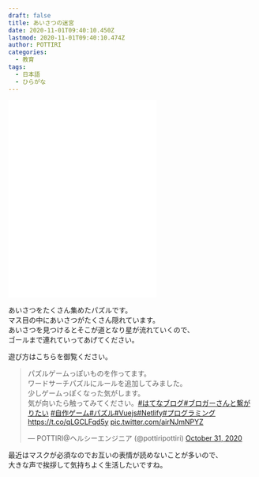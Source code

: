 ```yaml
---
draft: false
title: あいさつの迷宮
date: 2020-11-01T09:40:10.450Z
lastmod: 2020-11-01T09:40:10.474Z
author: POTTIRI
categories:
  - 教育
tags:
  - 日本語
  - ひらがな
---
```

<p class="maze"><iframe id="wordsearch" style="height: 400px;" src="//wordsearch-components.pottiri.tech/#/maze/20201030162651617/ja" frameborder="0" scrolling="no" allowfullscreen=""></iframe></p>

あいさつをたくさん集めたパズルです。 \
マス目の中にあいさつがたくさん隠れています。\
あいさつを見つけるとそこが道となり星が流れていくので、\
ゴールまで連れていってあげてください。

遊び方はこちらを御覧ください。

<blockquote class="twitter-tweet"><p lang="ja" dir="ltr">パズルゲームっぽいものを作ってます。<br>ワードサーチパズルにルールを追加してみました。<br>少しゲームっぽくなった気がします。<br>気が向いたら触ってみてください。<a href="https://twitter.com/hashtag/%E3%81%AF%E3%81%A6%E3%81%AA%E3%83%96%E3%83%AD%E3%82%B0?src=hash&amp;ref_src=twsrc%5Etfw">#はてなブログ</a><a href="https://twitter.com/hashtag/%E3%83%96%E3%83%AD%E3%82%AC%E3%83%BC%E3%81%95%E3%82%93%E3%81%A8%E7%B9%8B%E3%81%8C%E3%82%8A%E3%81%9F%E3%81%84?src=hash&amp;ref_src=twsrc%5Etfw">#ブロガーさんと繋がりたい</a> <a href="https://twitter.com/hashtag/%E8%87%AA%E4%BD%9C%E3%82%B2%E3%83%BC%E3%83%A0?src=hash&amp;ref_src=twsrc%5Etfw">#自作ゲーム</a><a href="https://twitter.com/hashtag/%E3%83%91%E3%82%BA%E3%83%AB?src=hash&amp;ref_src=twsrc%5Etfw">#パズル</a><a href="https://twitter.com/hashtag/Vuejs?src=hash&amp;ref_src=twsrc%5Etfw">#Vuejs</a><a href="https://twitter.com/hashtag/Netlify?src=hash&amp;ref_src=twsrc%5Etfw">#Netlify</a><a href="https://twitter.com/hashtag/%E3%83%97%E3%83%AD%E3%82%B0%E3%83%A9%E3%83%9F%E3%83%B3%E3%82%B0?src=hash&amp;ref_src=twsrc%5Etfw">#プログラミング</a> <a href="https://t.co/qLGCLFqd5y">https://t.co/qLGCLFqd5y</a> <a href="https://t.co/airNJmNPYZ">pic.twitter.com/airNJmNPYZ</a></p>&mdash; POTTIRI@ヘルシーエンジニア (@pottiripottiri) <a href="https://twitter.com/pottiripottiri/status/1322346908099072000?ref_src=twsrc%5Etfw">October 31, 2020</a></blockquote> <script async src="https://platform.twitter.com/widgets.js" charset="utf-8"></script>

最近はマスクが必須なのでお互いの表情が読めないことが多いので、\
大きな声で挨拶して気持ちよく生活したいですね。